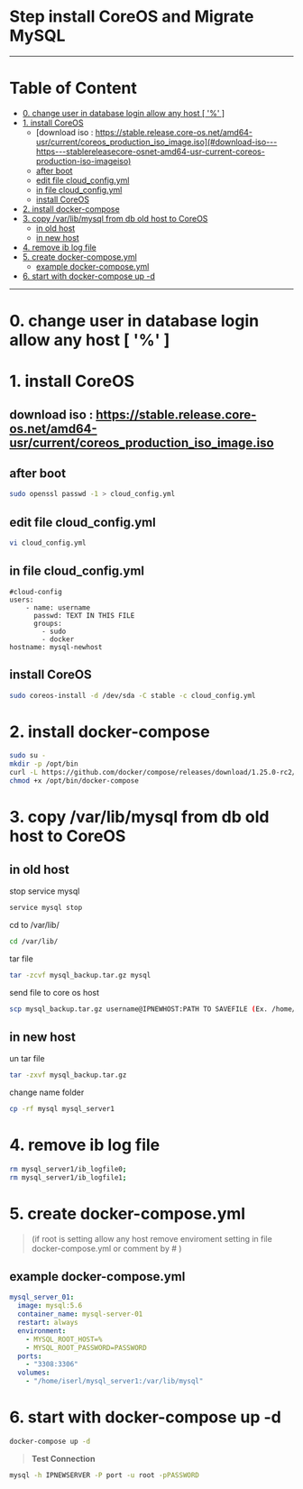 Step install CoreOS and Migrate MySQL
====
----
Table of Content
================
- [0. change user in database login allow any host [ '%' ]](#0-change-user-in-database-login-allow-any-host--------)
- [1. install CoreOS](#1-install-coreos)
  * [download iso : https://stable.release.core-os.net/amd64-usr/current/coreos_production_iso_image.iso](#download-iso---https---stablereleasecore-osnet-amd64-usr-current-coreos-production-iso-imageiso)
  * [after boot](#after-boot)
  * [edit file cloud_config.yml](#edit-file-cloud-configyml)
  * [in file cloud_config.yml](#in-file-cloud-configyml)
  * [install CoreOS](#install-coreos)
- [2. install docker-compose](#2-install-docker-compose)
- [3. copy /var/lib/mysql from db old host to CoreOS](#3-copy--var-lib-mysql-from-db-old-host-to-coreos)
  * [in old host](#in-old-host)
  * [in new host](#in-new-host)
- [4. remove ib log file](#4-remove-ib-log-file)
- [5. create docker-compose.yml](#5-create-docker-composeyml)
  * [example docker-compose.yml](#example-docker-composeyml)
- [6. start with docker-compose up -d](#6-start-with-docker-compose-up--d)
----
# 0. change user in database login allow any host [ '%' ]
# 1. install CoreOS
## download iso : https://stable.release.core-os.net/amd64-usr/current/coreos_production_iso_image.iso
## after boot
```sh
sudo openssl passwd -1 > cloud_config.yml
```
## edit file cloud_config.yml
```sh
vi cloud_config.yml
```
## in file cloud_config.yml
```vi
#cloud-config
users:
    - name: username
      passwd: TEXT IN THIS FILE
      groups:
        - sudo 
        - docker
hostname: mysql-newhost
```
## install CoreOS
```sh
sudo coreos-install -d /dev/sda -C stable -c cloud_config.yml
```
# 2. install docker-compose     
```sh
sudo su -
mkdir -p /opt/bin
curl -L https://github.com/docker/compose/releases/download/1.25.0-rc2/docker-compose-`uname -s`-`uname -m`  > /opt/bin/docker-compose
chmod +x /opt/bin/docker-compose
```
# 3. copy /var/lib/mysql from db old host to CoreOS
## in old host
stop service mysql
```sh
service mysql stop
```
cd to /var/lib/
```sh
cd /var/lib/
```
tar file
```sh
tar -zcvf mysql_backup.tar.gz mysql
```
send file to core os host
```sh
scp mysql_backup.tar.gz username@IPNEWHOST:PATH TO SAVEFILE (Ex. /home/username/)
```
## in new host
un tar file
```sh
tar -zxvf mysql_backup.tar.gz
```
change name folder
```sh
cp -rf mysql mysql_server1
```
# 4. remove ib log file
```sh
rm mysql_server1/ib_logfile0;
rm mysql_server1/ib_logfile1;
```
# 5. create docker-compose.yml
> (if root is setting allow any host remove enviroment setting in file docker-compose.yml or comment by # )
## example docker-compose.yml
```yaml
mysql_server_01:
  image: mysql:5.6
  container_name: mysql-server-01
  restart: always
  environment:
    - MYSQL_ROOT_HOST=%
    - MYSQL_ROOT_PASSWORD=PASSWORD
  ports:
    - "3308:3306"
  volumes:
    - "/home/iserl/mysql_server1:/var/lib/mysql"
```
# 6. start with docker-compose up -d
```sh
docker-compose up -d
```

> **Test Connection** 
```sh
mysql -h IPNEWSERVER -P port -u root -pPASSWORD 
```
